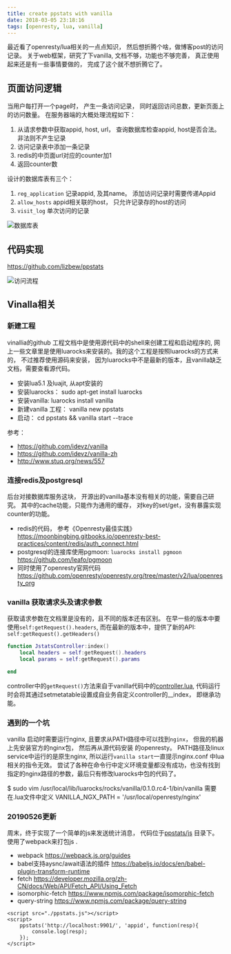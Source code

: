 ```yaml
---
title: create ppstats with vanilla
date: 2018-03-05 23:18:16
tags: [openresty, lua, vanilla]
---
```


最近看了openresty/lua相关的一点点知识， 然后想折腾个啥，做博客post的访问记录。 关于web框架，研究了下vanilla, 文档不够，功能也不够完善， 真正使用起来还是有一些事情要做的， 完成了这个就不想折腾它了。

## 页面访问逻辑

当用户每打开一个page时， 产生一条访问记录， 同时返回访问总数，更新页面上的访问数量。 在服务器端的大概处理流程如下：

1. 从请求参数中获取appid, host, url， 查询数据库检查appid, host是否合法。非法则不产生记录
2. 访问记录表中添加一条记录
3. redis的中页面url对应的counter加1
4. 返回counter数

设计的数据库表有三个：

1. `reg_application` 记录appid, 及其name。 添加访问记录时需要传递Appid
2. `allow_hosts` appid相关联的host， 只允许记录存的host的访问
3. `visit_log` 单次访问的记录

![数据库表](/images/post/2019-12-08/ppstats-charts-tables.png)

## 代码实现

https://github.com/lizbew/ppstats

![访问流程](/images/post/2019-12-08/ppstats-charts-flow.png)

## Vinalla相关

### 新建工程

vinallia的github 工程文档中是使用源代码中的shell来创建工程和启动程序的, 网上一些文章里是使用luarocks来安装的。我的这个工程是按照luarocks的方式来的， 不过推荐使用源码来安装， 因为luarocks中不是最新的版本，且vanilla缺乏文档，需要查看源代码。

* 安装lua5.1 及luajit, 从apt安装的
* 安装luarocks： sudo apt-get install  luarocks
* 安装vanilla: luarocks install vanilla
* 新建vanilla 工程： vanilla new ppstats
* 启动：  cd ppstats && vanilla start --trace

参考：

* https://github.com/idevz/vanilla
* https://github.com/idevz/vanilla-zh
* http://www.stuq.org/news/557

### 连接redis及postgresql

后台对接数据库服务这块， 开源出的vanilla基本没有相关的功能，需要自己研究。 其中的cache功能，只能作为通用的缓存， 对key的set/get，没有暴露实现counter的功能。

* redis的代码， 参考《Openresty最佳实践》  https://moonbingbing.gitbooks.io/openresty-best-practices/content/redis/auth_connect.html
* postgresql的连接库使用pgmoon: `luarocks install pgmoon` https://github.com/leafo/pgmoon
* 同时使用了openresty官网代码  https://github.com/openresty/openresty.org/tree/master/v2/lua/openresty_org

### vanilla 获取请求头及请求参数 

获取请求参数在文档里是没有的，且不同的版本还有区别。 在早一些的版本中要使用`self:getRequest().headers`, 而在最新的版本中，提供了新的API: `self:getRequest().getHeaders()`

```lua
function JstatsController:index()
    local headers = self:getRequest().headers
    local params = self:getRequest().params

end
```

controller中的`getRequest()`方法来自于vanilla代码中的[controller.lua](https://github.com/idevz/vanilla/blob/master/vanilla/v/controller.lua), 代码运行时会将其通过setmetatable设置成自业务自定义controller的__index， 即继承功能。 

### 遇到的一个坑

vanilla 启动时需要运行nginx, 且要求从PATH路径中可以找到`nginx`， 但我的机器上先安装官方的nginx包， 然后再从源代码安装 的openresty。 PATH路径及linux service中运行的是原生nginx, 所以运行`vanilla start`一直提示nginx.conf 中lua相关的指令无效。 尝试了各种在命令行中定义环境变量都没有成功，也没有找到指定的nginx路径的参数，最后只有修改luarocks中包的代码了。

   $ sudo vim /usr/local/lib/luarocks/rocks/vanilla/0.1.0.rc4-1/bin/vanilla
   需要在.lua文件中定义  VANILLA_NGX_PATH = '/usr/local/openresty/nginx'


###  20190526更新

周末，终于实现了一个简单的js来发送统计消息， 代码位于[ppstats/js](https://github.com/lizbew/ppstats/tree/master/js) 目录下。 使用了webpack来打包js .

* webpack https://webpack.js.org/guides
* babel支持aysnc/await语法的插件 https://babeljs.io/docs/en/babel-plugin-transform-runtime
* fetch https://developer.mozilla.org/zh-CN/docs/Web/API/Fetch_API/Using_Fetch
* isomorphic-fetch https://www.npmjs.com/package/isomorphic-fetch
* query-string https://www.npmjs.com/package/query-string

```
<script src="./ppstats.js"></script>
<script>
    ppstats('http://localhost:9901/', 'appid', function(resp){
        console.log(resp);
    });
</script>
```
